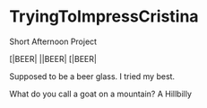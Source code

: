 # TryingToImpressCristina
Short Afternoon Project

[|BEER|
||BEER|
[|BEER|

Supposed to be a beer glass. I tried my best.

What do you call a goat on a mountain?
A Hillbilly
